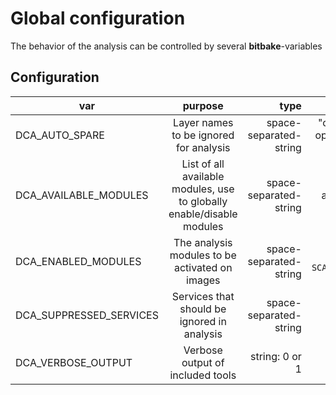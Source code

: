 # Global configuration

The behavior of the analysis can be controlled by several __bitbake__-variables

## Configuration

| var | purpose | type | default |
| ------------- |:-------------:| -----:| -----:|
| DCA_AUTO_SPARE | Layer names to be ignored for analysis | space-separated-string | "core yocto yoctobsp openembedded-layer clang-layer"
| DCA_AVAILABLE_MODULES | List of all available modules, use to globally enable/disable modules | space-separated-string | all available modules
| DCA_ENABLED_MODULES | The analysis modules to be activated on images | space-separated-string | same as `SCA_AVAILABLE_MODULES`
| DCA_SUPPRESSED_SERVICES | Services that should be ignored in analysis | space-separated-string | ""
| DCA_VERBOSE_OUTPUT | Verbose output of included tools | string: 0 or 1 | "0"
